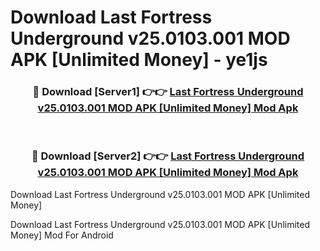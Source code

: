 # Download Last Fortress Underground v25.0103.001 MOD APK [Unlimited Money] - ye1js


<div align="center">
<h3>🔴 Download [Server1] 👉👉 <a href="https://apk-comot.site?title=Last_Fortress_Underground_v25.0103.001_MOD_APK_[Unlimited_Money]">Last Fortress Underground v25.0103.001 MOD APK [Unlimited Money] Mod Apk</a></h3><br>
<h3>🔴 Download [Server2] 👉👉 <a href="https://apk-comot.site?title=Last_Fortress_Underground_v25.0103.001_MOD_APK_[Unlimited_Money]">Last Fortress Underground v25.0103.001 MOD APK [Unlimited Money] Mod Apk</a></h3>
</div>



Download Last Fortress Underground v25.0103.001 MOD APK [Unlimited Money] 

Download Last Fortress Underground v25.0103.001 MOD APK [Unlimited Money] Mod For Android